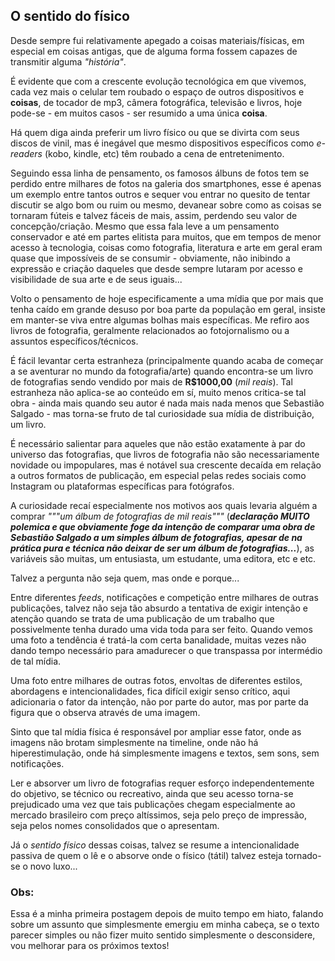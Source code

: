## O sentido do físico

Desde sempre fui relativamente apegado a coisas materiais/físicas, em especial em coisas antigas, que de alguma forma fossem capazes de transmitir alguma _"história"_.

É evidente que com a crescente evolução tecnológica em que vivemos, cada vez mais o celular tem roubado o espaço de outros dispositivos e __coisas__, de tocador de mp3, câmera fotográfica, televisão e livros, hoje pode-se - em muitos casos - ser resumido a uma única __coisa__.

Há quem diga ainda preferir um livro físico ou que se divirta com seus discos de vinil, mas é inegável que mesmo dispositivos específicos como _e-readers_ (kobo, kindle, etc) têm roubado a cena de entretenimento.

Seguindo essa linha de pensamento, os famosos álbuns de fotos tem se perdido entre milhares de fotos na galeria dos smartphones, esse é apenas um exemplo entre tantos outros e sequer vou entrar no quesito de tentar discutir se algo bom ou ruim ou mesmo, devanear sobre como as coisas se tornaram fúteis e talvez fáceis de mais, assim, perdendo seu valor de concepção/criação. Mesmo que essa fala leve a um pensamento conservador e até em partes elitista para muitos, que em tempos de menor acesso à tecnologia, coisas como fotografia, literatura e arte em geral eram quase que impossíveis de se consumir - obviamente, não inibindo a expressão e criação daqueles que desde sempre lutaram por acesso e visibilidade de sua arte e de seus iguais...

Volto o pensamento de hoje especificamente a uma mídia que por mais que tenha caído em grande desuso por boa parte da população em geral, insiste em manter-se viva entre algumas bolhas mais específicas. Me refiro aos livros de fotografia, geralmente relacionados ao fotojornalismo ou a assuntos específicos/técnicos.

É fácil levantar certa estranheza (principalmente quando acaba de começar a se aventurar no mundo da fotografia/arte) quando encontra-se um livro de fotografias sendo vendido por mais de __R$1000,00__ (_mil reais_). Tal estranheza não aplica-se ao conteúdo em sí, muito menos critica-se tal obra - ainda mais quando seu autor é nada mais nada menos que Sebastião Salgado - mas torna-se fruto de tal curiosidade sua mídia de distribuição, um livro.

É necessário salientar para aqueles que não estão exatamente à par do universo das fotografias, que livros de fotografia não são necessariamente novidade ou impopulares, mas é notável sua crescente decaída em relação a outros formatos de publicação, em especial pelas redes sociais como Instagram ou plataformas específicas para fotógrafos.

A curiosidade recaí especialmente nos motivos aos quais levaria alguém a comprar _"""um álbum de fotografias de mil reais"""_ (***declaração MUITO polemica e que obviamente foge da intenção de comparar uma obra de Sebastião Salgado a um simples álbum de fotografias, apesar de na prática pura e técnica não deixar de ser um álbum de fotografias...***), as variáveis são muitas, um entusiasta, um estudante, uma editora, etc e etc.

Talvez a pergunta não seja quem, mas onde e porque...

Entre diferentes _feeds_, notificações e competição entre milhares de outras publicações, talvez não seja tão absurdo a tentativa de exigir intenção e atenção quando se trata de uma publicação de um trabalho que possivelmente tenha durado uma vida toda para ser feito. Quando vemos uma foto a tendência é tratá-la com certa banalidade, muitas vezes não dando tempo necessário para amadurecer o que transpassa por intermédio de tal mídia.

Uma foto entre milhares de outras fotos, envoltas de diferentes estilos, abordagens e intencionalidades, fica difícil exigir senso crítico, aqui adicionaria o fator da intenção, não por parte do autor, mas por parte da figura que o observa através de uma imagem.

Sinto que tal mídia física é responsável por ampliar esse fator, onde as imagens não brotam simplesmente na timeline, onde não há hiperestimulação, onde há simplesmente imagens e textos, sem sons, sem notificações.

Ler e absorver um livro de fotografias requer esforço independentemente do objetivo, se técnico ou recreativo, ainda que seu acesso torna-se prejudicado uma vez que tais publicações chegam especialmente ao mercado brasileiro com preço altíssimos, seja pelo preço de impressão, seja pelos nomes consolidados que o apresentam.

Já o _sentido físico_ dessas coisas, talvez se resume a intencionalidade passiva de quem o lê e o absorve onde o físico (tátil) talvez esteja tornado-se o novo luxo...

### Obs:
Essa é a minha primeira postagem depois de muito tempo em hiato, falando sobre um assunto que simplesmente emergiu em minha cabeça, se o texto parecer simples ou não fizer muito sentido simplesmente o desconsidere, vou melhorar para os próximos textos!